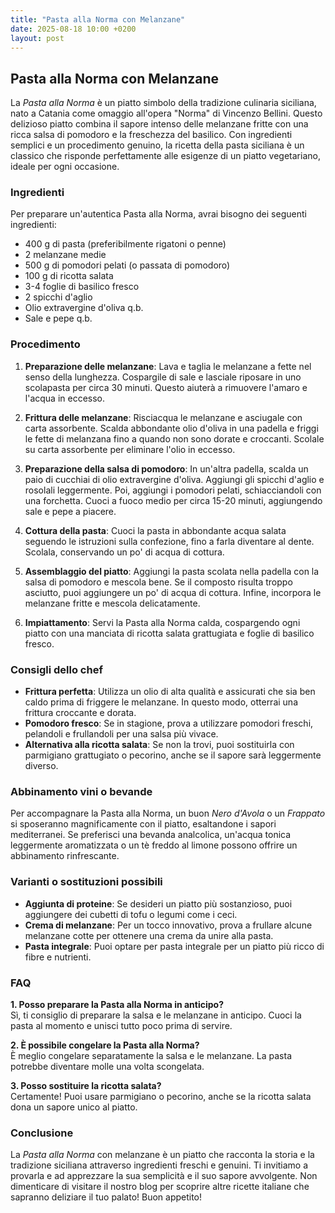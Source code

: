 ```yaml
---
title: "Pasta alla Norma con Melanzane"
date: 2025-08-18 10:00 +0200
layout: post
---
```


## Pasta alla Norma con Melanzane

La *Pasta alla Norma* è un piatto simbolo della tradizione culinaria siciliana, nato a Catania come omaggio all'opera "Norma" di Vincenzo Bellini. Questo delizioso piatto combina il sapore intenso delle melanzane fritte con una ricca salsa di pomodoro e la freschezza del basilico. Con ingredienti semplici e un procedimento genuino, la ricetta della pasta siciliana è un classico che risponde perfettamente alle esigenze di un piatto vegetariano, ideale per ogni occasione.

### Ingredienti

Per preparare un'autentica Pasta alla Norma, avrai bisogno dei seguenti ingredienti:

- 400 g di pasta (preferibilmente rigatoni o penne)
- 2 melanzane medie
- 500 g di pomodori pelati (o passata di pomodoro)
- 100 g di ricotta salata
- 3-4 foglie di basilico fresco
- 2 spicchi d'aglio
- Olio extravergine d'oliva q.b.
- Sale e pepe q.b.

### Procedimento

1. **Preparazione delle melanzane**: Lava e taglia le melanzane a fette nel senso della lunghezza. Cospargile di sale e lasciale riposare in uno scolapasta per circa 30 minuti. Questo aiuterà a rimuovere l'amaro e l'acqua in eccesso.

2. **Frittura delle melanzane**: Risciacqua le melanzane e asciugale con carta assorbente. Scalda abbondante olio d'oliva in una padella e friggi le fette di melanzana fino a quando non sono dorate e croccanti. Scolale su carta assorbente per eliminare l'olio in eccesso.

3. **Preparazione della salsa di pomodoro**: In un'altra padella, scalda un paio di cucchiai di olio extravergine d'oliva. Aggiungi gli spicchi d'aglio e rosolali leggermente. Poi, aggiungi i pomodori pelati, schiacciandoli con una forchetta. Cuoci a fuoco medio per circa 15-20 minuti, aggiungendo sale e pepe a piacere.

4. **Cottura della pasta**: Cuoci la pasta in abbondante acqua salata seguendo le istruzioni sulla confezione, fino a farla diventare al dente. Scolala, conservando un po' di acqua di cottura.

5. **Assemblaggio del piatto**: Aggiungi la pasta scolata nella padella con la salsa di pomodoro e mescola bene. Se il composto risulta troppo asciutto, puoi aggiungere un po' di acqua di cottura. Infine, incorpora le melanzane fritte e mescola delicatamente.

6. **Impiattamento**: Servi la Pasta alla Norma calda, cospargendo ogni piatto con una manciata di ricotta salata grattugiata e foglie di basilico fresco.

### Consigli dello chef

- **Frittura perfetta**: Utilizza un olio di alta qualità e assicurati che sia ben caldo prima di friggere le melanzane. In questo modo, otterrai una frittura croccante e dorata.
- **Pomodoro fresco**: Se in stagione, prova a utilizzare pomodori freschi, pelandoli e frullandoli per una salsa più vivace.
- **Alternativa alla ricotta salata**: Se non la trovi, puoi sostituirla con parmigiano grattugiato o pecorino, anche se il sapore sarà leggermente diverso.

### Abbinamento vini o bevande

Per accompagnare la Pasta alla Norma, un buon *Nero d'Avola* o un *Frappato* si sposeranno magnificamente con il piatto, esaltandone i sapori mediterranei. Se preferisci una bevanda analcolica, un'acqua tonica leggermente aromatizzata o un tè freddo al limone possono offrire un abbinamento rinfrescante.

### Varianti o sostituzioni possibili

- **Aggiunta di proteine**: Se desideri un piatto più sostanzioso, puoi aggiungere dei cubetti di tofu o legumi come i ceci.
- **Crema di melanzane**: Per un tocco innovativo, prova a frullare alcune melanzane cotte per ottenere una crema da unire alla pasta.
- **Pasta integrale**: Puoi optare per pasta integrale per un piatto più ricco di fibre e nutrienti.

### FAQ

**1. Posso preparare la Pasta alla Norma in anticipo?**  
Sì, ti consiglio di preparare la salsa e le melanzane in anticipo. Cuoci la pasta al momento e unisci tutto poco prima di servire.

**2. È possibile congelare la Pasta alla Norma?**  
È meglio congelare separatamente la salsa e le melanzane. La pasta potrebbe diventare molle una volta scongelata.

**3. Posso sostituire la ricotta salata?**  
Certamente! Puoi usare parmigiano o pecorino, anche se la ricotta salata dona un sapore unico al piatto.

### Conclusione

La *Pasta alla Norma* con melanzane è un piatto che racconta la storia e la tradizione siciliana attraverso ingredienti freschi e genuini. Ti invitiamo a provarla e ad apprezzare la sua semplicità e il suo sapore avvolgente. Non dimenticare di visitare il nostro blog per scoprire altre ricette italiane che sapranno deliziare il tuo palato! Buon appetito!